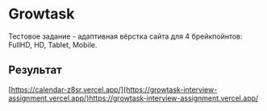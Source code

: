 # Growtask

Тестовое задание - адаптивная вёрстка сайта для 4 брейкпойнтов: FullHD, HD, Tablet, Mobile. 

## Результат
[https://calendar-z8sr.vercel.app/](https://growtask-interview-assignment.vercel.app/)https://growtask-interview-assignment.vercel.app/

